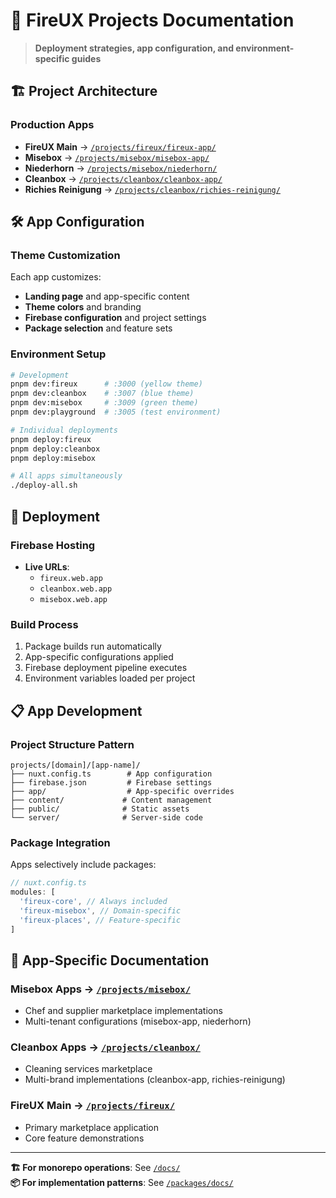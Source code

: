 # 🚀 FireUX Projects Documentation

> **Deployment strategies, app configuration, and environment-specific guides**

## 🏗️ Project Architecture

### **Production Apps**

- **FireUX Main** → [`/projects/fireux/fireux-app/`](../fireux/fireux-app/)
- **Misebox** → [`/projects/misebox/misebox-app/`](../misebox/misebox-app/)
- **Niederhorn** → [`/projects/misebox/niederhorn/`](../misebox/niederhorn/)
- **Cleanbox** → [`/projects/cleanbox/cleanbox-app/`](../cleanbox/cleanbox-app/)
- **Richies Reinigung** → [`/projects/cleanbox/richies-reinigung/`](../cleanbox/richies-reinigung/)

## 🛠️ App Configuration

### Theme Customization

Each app customizes:

- **Landing page** and app-specific content
- **Theme colors** and branding
- **Firebase configuration** and project settings
- **Package selection** and feature sets

### Environment Setup

```bash
# Development
pnpm dev:fireux      # :3000 (yellow theme)
pnpm dev:cleanbox    # :3007 (blue theme)
pnpm dev:misebox     # :3009 (green theme)
pnpm dev:playground  # :3005 (test environment)

# Individual deployments
pnpm deploy:fireux
pnpm deploy:cleanbox
pnpm deploy:misebox

# All apps simultaneously
./deploy-all.sh
```

## 🔧 Deployment

### Firebase Hosting

- **Live URLs**:
  - `fireux.web.app`
  - `cleanbox.web.app`
  - `misebox.web.app`

### Build Process

1. Package builds run automatically
2. App-specific configurations applied
3. Firebase deployment pipeline executes
4. Environment variables loaded per project

## 📋 App Development

### Project Structure Pattern

```
projects/[domain]/[app-name]/
├── nuxt.config.ts        # App configuration
├── firebase.json         # Firebase settings
├── app/                  # App-specific overrides
├── content/             # Content management
├── public/              # Static assets
└── server/              # Server-side code
```

### Package Integration

Apps selectively include packages:

```typescript
// nuxt.config.ts
modules: [
  'fireux-core', // Always included
  'fireux-misebox', // Domain-specific
  'fireux-places', // Feature-specific
]
```

## 🎯 App-Specific Documentation

### **Misebox Apps** → [`/projects/misebox/`](../misebox/)

- Chef and supplier marketplace implementations
- Multi-tenant configurations (misebox-app, niederhorn)

### **Cleanbox Apps** → [`/projects/cleanbox/`](../cleanbox/)

- Cleaning services marketplace
- Multi-brand implementations (cleanbox-app, richies-reinigung)

### **FireUX Main** → [`/projects/fireux/`](../fireux/)

- Primary marketplace application
- Core feature demonstrations

---

**🏗️ For monorepo operations**: See [`/docs/`](../../docs/)  
**📦 For implementation patterns**: See [`/packages/docs/`](../../packages/docs/)
